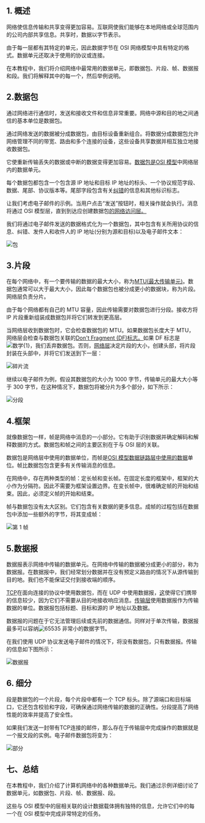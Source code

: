 ## 1. 概述

网络使信息传输和共享变得更加容易。互联网使我们能够在本地网络或全球范围内的公司内部共享信息。共享时，数据以字节表示。

由于每一层都有其特定的单元，因此数据字节在 OSI 网络模型中具有特定的格式。数据单元还取决于使用的协议或连接。

在本教程中，我们将介绍网络中最常用的数据单元，即数据包、片段、帧、数据报和段。我们将解释其中的每一个，然后举例说明。

## 2.数据包

通过网络进行通信时，发送和接收文件和信息非常重要。网络中源和目的地之间通信的基本单位是数据包。

通过网络发送的数据被分成数据包，由目标设备重新组合。将数据分成数据包允许网络管理不同的带宽、路由和多个连接的设备，这些设备共享数据并相互独立地接收数据包。

它使重新传输丢失的数据或中断的数据变得更加容易。[数据包是OSI 模型](https://www.baeldung.com/cs/osi-model)中网络层内的数据单元。

每个数据包都包含一个包含源 IP 地址和目标 IP 地址的标头、一个协议规范字段、数据、尾部、协议版本等。尾部字段包含有关[纠错](https://en.wikipedia.org/wiki/Error_detection_and_correction)的信息和其他标识标志。

让我们考虑电子邮件的示例。当用户点击“发送”按钮时，相关操作就会执行。消息将通过 OSI 模型层，直到到达应创建数据包[的网络访问层。](https://en.wikipedia.org/wiki/Link_layer)

我们将通过电子邮件发送的数据格式化为一个数据包，其中包含有关所用协议的信息、纠错、发件人和收件人的 IP 地址(分别为源和目标)以及电子邮件文本：

![包](https://www.baeldung.com/wp-content/uploads/sites/4/2021/02/packet-1024x222.png)

## 3.片段

在每个网络中，有一个要传输的数据的最大大小，称为[MTU(最大传输单元)](https://en.wikipedia.org/wiki/Maximum_transmission_unit)。数据包通常可以大于最大大小，因此每个数据包也被分成更小的数据块，称为片段。网络层负责分片。

由于每个网络都有自己的 MTU 容量，因此传输需要对数据包进行分段。接收方将 IP 片段重新组装成数据包并将它们转发到更高层。

当网络层收到数据包时，它会检查数据包的 MTU。如果数据包长度大于 MTU，网络层会检查与数据包关联的[Don't Fragment (DF)标志。](https://en.wikipedia.org/wiki/IP_fragmentation)如果 DF 标志是![数学{1}](https://www.baeldung.com/wp-content/ql-cache/quicklatex.com-277511c02b56b209330acf2e78fd3290_l3.svg)，我们丢弃数据包。否则，[网络层](https://www.baeldung.com/cs/osi-model)决定片段的大小，创建头部，将片段封装在头部中，并将它们发送到下一层：

![碎片流](https://www.baeldung.com/wp-content/uploads/sites/4/2021/02/fragment-flow-1-706x1024.png)

继续以电子邮件为例，假设其数据包的大小为 1000 字节，传输单元的最大大小等于 300 字节，在这种情况下，数据包将被分片为多个部分，如下所示：

![分段](https://www.baeldung.com/wp-content/uploads/sites/4/2021/02/fragment-1024x306.png)

## 4.框架

就像数据包一样，帧是网络中消息的一小部分。它有助于识别数据并确定解码和解释数据的方式。数据包和帧之间的主要区别在于与 OSI 层的关联。

数据包是网络层中使用的数据单位，而帧是[OSI 模型数据链路层中使用的数据](https://www.baeldung.com/cs/osi-model)单位。帧比数据包包含更多有关传输消息的信息。

在网络中，存在两种类型的帧：定长帧和变长帧。在固定长度的框架中，框架的大小作为分隔符。因此不需要为框架设置边界。在变长帧中，很难确定帧的开始和结束。因此，必须定义帧的开始和结束。

帧与数据包没有太大区别。它们包含有关数据的更多信息。成帧的过程包括在数据包中添加一些额外的字节，将其变成帧：

![第 1 帧](https://www.baeldung.com/wp-content/uploads/sites/4/2021/02/frame-1-1024x463.png)

## 5.数据报

数据报表示网络中传输的数据单元。在网络中传输的数据被分成更小的部分，称为数据报。在数据报中，我们经常划分数据并在没有预定义路由的情况下从源传输到目的地。我们也不能保证交付到接收端的顺序。

[TCP](https://www.baeldung.com/cs/popular-network-protocols)在面向连接的协议中使用数据包，而在 UDP 中使用数据报，[这](https://www.baeldung.com/cs/popular-network-protocols)使得它们携带的信息较少，因为它们不需要从目的地接收响应消息。[传输层](https://www.baeldung.com/cs/osi-model)使用数据报作为传输数据的单位。数据报包括标题、目标和源的 IP 地址以及数据。

数据报的问题在于它无法管理后续或先前的数据通信。同样对于单次传输，数据报最多可以容纳![65535](https://www.baeldung.com/wp-content/ql-cache/quicklatex.com-2018f8faa1c89f678e1cd448641381db_l3.svg) 非常小的数据字节。

在我们使用 UDP 协议发送电子邮件的情况下，将没有数据包，只有数据报。传输的信息如下图所示：

![数据报](https://www.baeldung.com/wp-content/uploads/sites/4/2021/02/datagram.png)

## 6. 细分

段是数据包的一个片段，每个片段中都有一个 TCP 标头。除了源端口和目标端口，它还包含校验和字段，可确保通过网络传输的数据的正确性。分段提高了网络性能的效率并提高了安全性。 

如果我们发送一封带有TCP连接的邮件，那么存在于传输层中完成操作的数据就是一个报文段的实例。电子邮件数据包将变为：

![部分](https://www.baeldung.com/wp-content/uploads/sites/4/2021/02/segment-1024x481.png)

## 七、总结

在本教程中，我们介绍了计算机网络中的各种数据单元。我们通过示例详细讨论了数据单元，如数据包、片段、帧、数据报、段。

这些与 OSI 模型中的层相关联的设计数据载体拥有独特的信息，允许它们中的每一个在 OSI 模型中完成非常特定的任务。